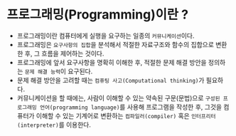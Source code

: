# 프로그래밍(Programming)이란 ?

- 프로그래밍이란 컴퓨터에게 실행을 요구하는 일종의 ```커뮤니케이션```이다.
- 프로그래밍은 ```요구사항의 집합```을 분석해서 적절한 자료구조와 함수의 집합으로 변환한 후, 그 흐름을 제어하는 것이다.
- 프로그래밍에 앞서 요구사항을 명확히 이해한 후, 적절한 문제 해결 방안을 정의하는 ```문제 해결 능력```이 요구된다.
- 문제 해결 방안을 고려할 때는 ```컴퓨팅 사고(Computational thinking)```가 필요하다.
- 커뮤니케이션을 할 때에는, 사람이 이해할 수 있는 약속된 구문(문법)으로 ```구성된 프로그래밍 언어(programming language)```를 사용해 프로그램을 작성한 후, 그것을 컴퓨터가 이해할 수 있는 기계어로 변환하는 ```컴파일러(compiler)``` 혹은 ```인터프리터(interpreter)```를 이용한다.
